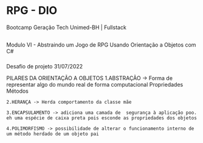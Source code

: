 # RPG - DIO
Bootcamp Geração Tech Unimed-BH | Fullstack

##
Modulo VI - Abstraindo um Jogo de RPG Usando Orientação a Objetos com C#

###
Desafio de projeto 31/07/2022

PILARES DA ORIENTAÇÃO A OBJETOS
    1.ABSTRAÇÃO -> Forma de representar algo do mundo real de forma computacional
        Propriedades
        Métodos

    2.HERANÇA -> Herda comportamento da classe mãe
    
    3.ENCAPSULAMENTO -> adiciona uma camada de  segurança à aplicação poo. eh uma espécie de caixa preta pois esconde as propriedades dos objetos

    4.POLIMORFISMO -> possibilidade de alterar o funcionamento interno de um método herdado de um objeto pai